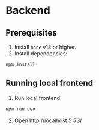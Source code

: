 # Backend

## Prerequisites

1. Install `node` v18 or higher.
2. Install dependencies:

```sh
npm install
```

## Running local frontend

1. Run local frontend:

```sh
npm run dev
```

2. Open http://localhost:5173/
